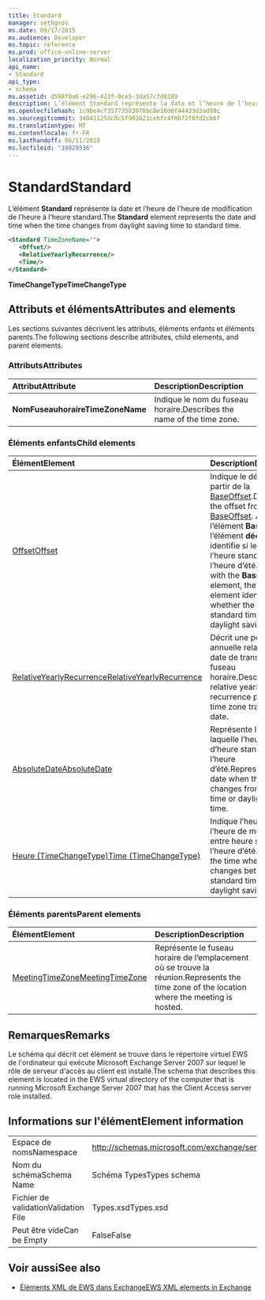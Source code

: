 ```yaml
---
title: Standard
manager: sethgros
ms.date: 09/17/2015
ms.audience: Developer
ms.topic: reference
ms.prod: office-online-server
localization_priority: Normal
api_name:
- Standard
api_type:
- schema
ms.assetid: d598f0a6-e296-423f-8ce5-3da57cfd8189
description: L’élément Standard représente la date et l’heure de l’heure de modification de l’heure à l’heure standard.
ms.openlocfilehash: 1c9be4cf35773583078bc8e16ddf44433d3ad98c
ms.sourcegitcommit: 34041125dc8c5f993b21cebfc4f8b72f0fd2cb6f
ms.translationtype: MT
ms.contentlocale: fr-FR
ms.lasthandoff: 06/11/2018
ms.locfileid: "19829536"
---
```

# <a name="standard"></a><span data-ttu-id="2628c-103">Standard</span><span class="sxs-lookup"><span data-stu-id="2628c-103">Standard</span></span>

<span data-ttu-id="2628c-104">L’élément **Standard** représente la date et l’heure de l’heure de modification de l’heure à l’heure standard.</span><span class="sxs-lookup"><span data-stu-id="2628c-104">The **Standard** element represents the date and time when the time changes from daylight saving time to standard time.</span></span> 
  
```xml
<Standard TimeZoneName="">
   <Offset/>
   <RelativeYearlyRecurrence/>
   <Time/>
</Standard>
```

 <span data-ttu-id="2628c-105">**TimeChangeType**</span><span class="sxs-lookup"><span data-stu-id="2628c-105">**TimeChangeType**</span></span>
## <a name="attributes-and-elements"></a><span data-ttu-id="2628c-106">Attributs et éléments</span><span class="sxs-lookup"><span data-stu-id="2628c-106">Attributes and elements</span></span>

<span data-ttu-id="2628c-107">Les sections suivantes décrivent les attributs, éléments enfants et éléments parents.</span><span class="sxs-lookup"><span data-stu-id="2628c-107">The following sections describe attributes, child elements, and parent elements.</span></span>
  
### <a name="attributes"></a><span data-ttu-id="2628c-108">Attributs</span><span class="sxs-lookup"><span data-stu-id="2628c-108">Attributes</span></span>

|<span data-ttu-id="2628c-109">**Attribut**</span><span class="sxs-lookup"><span data-stu-id="2628c-109">**Attribute**</span></span>|<span data-ttu-id="2628c-110">**Description**</span><span class="sxs-lookup"><span data-stu-id="2628c-110">**Description**</span></span>|
|:-----|:-----|
|<span data-ttu-id="2628c-111">**NomFuseauhoraire**</span><span class="sxs-lookup"><span data-stu-id="2628c-111">**TimeZoneName**</span></span> <br/> |<span data-ttu-id="2628c-112">Indique le nom du fuseau horaire.</span><span class="sxs-lookup"><span data-stu-id="2628c-112">Describes the name of the time zone.</span></span>  <br/> |
   
### <a name="child-elements"></a><span data-ttu-id="2628c-113">Éléments enfants</span><span class="sxs-lookup"><span data-stu-id="2628c-113">Child elements</span></span>

|<span data-ttu-id="2628c-114">**Élément**</span><span class="sxs-lookup"><span data-stu-id="2628c-114">**Element**</span></span>|<span data-ttu-id="2628c-115">**Description**</span><span class="sxs-lookup"><span data-stu-id="2628c-115">**Description**</span></span>|
|:-----|:-----|
|[<span data-ttu-id="2628c-116">Offset</span><span class="sxs-lookup"><span data-stu-id="2628c-116">Offset</span></span>](offset.md) <br/> |<span data-ttu-id="2628c-117">Indique le décalage à partir de la [BaseOffset](baseoffset.md).</span><span class="sxs-lookup"><span data-stu-id="2628c-117">Describes the offset from the [BaseOffset](baseoffset.md).</span></span> <span data-ttu-id="2628c-118">Avec l’élément **BaseOffset** , l’élément **décalée** identifie si le temps est l’heure standard ou l’heure d’été.</span><span class="sxs-lookup"><span data-stu-id="2628c-118">Together with the **BaseOffset** element, the **Offset** element identifies whether the time is standard time or daylight saving time.</span></span>  <br/> |
|[<span data-ttu-id="2628c-119">RelativeYearlyRecurrence</span><span class="sxs-lookup"><span data-stu-id="2628c-119">RelativeYearlyRecurrence</span></span>](relativeyearlyrecurrence.md) <br/> |<span data-ttu-id="2628c-120">Décrit une périodicité annuelle relative à une date de transition de fuseau horaire.</span><span class="sxs-lookup"><span data-stu-id="2628c-120">Describes a relative yearly recurrence pattern for a time zone transition date.</span></span>  <br/> |
|[<span data-ttu-id="2628c-121">AbsoluteDate</span><span class="sxs-lookup"><span data-stu-id="2628c-121">AbsoluteDate</span></span>](absolutedate.md) <br/> |<span data-ttu-id="2628c-122">Représente la date à laquelle l’heure passe d’heure standard ou l’heure d’été.</span><span class="sxs-lookup"><span data-stu-id="2628c-122">Represents the date when the time changes from standard time or daylight saving time.</span></span>  <br/> |
|[<span data-ttu-id="2628c-123">Heure (TimeChangeType)</span><span class="sxs-lookup"><span data-stu-id="2628c-123">Time (TimeChangeType)</span></span>](time-timechangetype.md) <br/> |<span data-ttu-id="2628c-124">Indique l’heure de l’heure de modification entre heure standard et l’heure d’été.</span><span class="sxs-lookup"><span data-stu-id="2628c-124">Describes the time when the time changes between standard time and daylight saving time.</span></span>  <br/> |
   
### <a name="parent-elements"></a><span data-ttu-id="2628c-125">Éléments parents</span><span class="sxs-lookup"><span data-stu-id="2628c-125">Parent elements</span></span>

|<span data-ttu-id="2628c-126">**Élément**</span><span class="sxs-lookup"><span data-stu-id="2628c-126">**Element**</span></span>|<span data-ttu-id="2628c-127">**Description**</span><span class="sxs-lookup"><span data-stu-id="2628c-127">**Description**</span></span>|
|:-----|:-----|
|[<span data-ttu-id="2628c-128">MeetingTimeZone</span><span class="sxs-lookup"><span data-stu-id="2628c-128">MeetingTimeZone</span></span>](meetingtimezone.md) <br/> |<span data-ttu-id="2628c-129">Représente le fuseau horaire de l’emplacement où se trouve la réunion.</span><span class="sxs-lookup"><span data-stu-id="2628c-129">Represents the time zone of the location where the meeting is hosted.</span></span>  <br/> |
   
## <a name="remarks"></a><span data-ttu-id="2628c-130">Remarques</span><span class="sxs-lookup"><span data-stu-id="2628c-130">Remarks</span></span>

<span data-ttu-id="2628c-131">Le schéma qui décrit cet élément se trouve dans le répertoire virtuel EWS de l'ordinateur qui exécute Microsoft Exchange Server 2007 sur lequel le rôle de serveur d'accès au client est installé.</span><span class="sxs-lookup"><span data-stu-id="2628c-131">The schema that describes this element is located in the EWS virtual directory of the computer that is running Microsoft Exchange Server 2007 that has the Client Access server role installed.</span></span>
  
## <a name="element-information"></a><span data-ttu-id="2628c-132">Informations sur l'élément</span><span class="sxs-lookup"><span data-stu-id="2628c-132">Element information</span></span>

|||
|:-----|:-----|
|<span data-ttu-id="2628c-133">Espace de noms</span><span class="sxs-lookup"><span data-stu-id="2628c-133">Namespace</span></span>  <br/> |http://schemas.microsoft.com/exchange/services/2006/types  <br/> |
|<span data-ttu-id="2628c-134">Nom du schéma</span><span class="sxs-lookup"><span data-stu-id="2628c-134">Schema Name</span></span>  <br/> |<span data-ttu-id="2628c-135">Schéma Types</span><span class="sxs-lookup"><span data-stu-id="2628c-135">Types schema</span></span>  <br/> |
|<span data-ttu-id="2628c-136">Fichier de validation</span><span class="sxs-lookup"><span data-stu-id="2628c-136">Validation File</span></span>  <br/> |<span data-ttu-id="2628c-137">Types.xsd</span><span class="sxs-lookup"><span data-stu-id="2628c-137">Types.xsd</span></span>  <br/> |
|<span data-ttu-id="2628c-138">Peut être vide</span><span class="sxs-lookup"><span data-stu-id="2628c-138">Can be Empty</span></span>  <br/> |<span data-ttu-id="2628c-139">False</span><span class="sxs-lookup"><span data-stu-id="2628c-139">False</span></span>  <br/> |
   
## <a name="see-also"></a><span data-ttu-id="2628c-140">Voir aussi</span><span class="sxs-lookup"><span data-stu-id="2628c-140">See also</span></span>



- [<span data-ttu-id="2628c-141">Éléments XML de EWS dans Exchange</span><span class="sxs-lookup"><span data-stu-id="2628c-141">EWS XML elements in Exchange</span></span>](ews-xml-elements-in-exchange.md)

